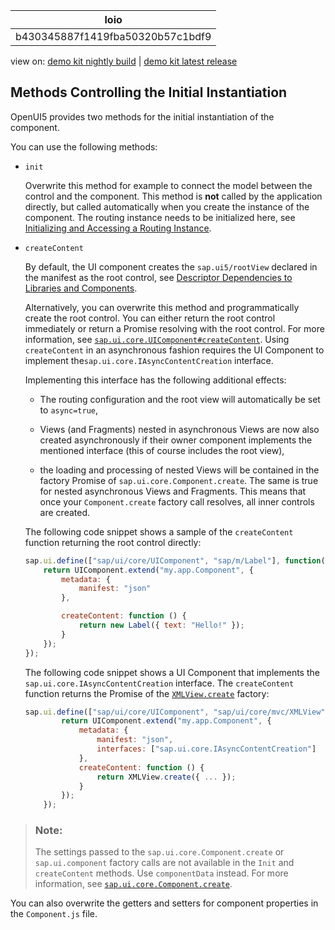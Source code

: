<!-- loiob430345887f1419fba50320b57c1bdf9 -->

| loio |
| -----|
| b430345887f1419fba50320b57c1bdf9 |

<div id="loio">

view on: [demo kit nightly build](https://sdk.openui5.org/nightly/#/topic/b430345887f1419fba50320b57c1bdf9) | [demo kit latest release](https://sdk.openui5.org/topic/b430345887f1419fba50320b57c1bdf9)</div>

## Methods Controlling the Initial Instantiation

OpenUI5 provides two methods for the initial instantiation of the component.

You can use the following methods:

-   `init`

    Overwrite this method for example to connect the model between the control and the component. This method is **not** called by the application directly, but called automatically when you create the instance of the component. The routing instance needs to be initialized here, see [Initializing and Accessing a Routing Instance](Initializing_and_Accessing_a_Routing_Instance_acdb6cd.md).

-   `createContent`

    By default, the UI component creates the `sap.ui5/rootView` declared in the manifest as the root control, see [Descriptor Dependencies to Libraries and Components](Descriptor_Dependencies_to_Libraries_and_Components_8521ad1.md).

    Alternatively, you can overwrite this method and programmatically create the root control. You can either return the root control immediately or return a Promise resolving with the root control. For more information, see [`sap.ui.core.UIComponent#createContent`](https://sdk.openui5.org/api/sap.ui.core.UIComponent/methods/createContent). Using `createContent` in an asynchronous fashion requires the UI Component to implement the`sap.ui.core.IAsyncContentCreation` interface.

    Implementing this interface has the following additional effects:

    -   The routing configuration and the root view will automatically be set to `async=true`,

    -   Views \(and Fragments\) nested in asynchronous Views are now also created asynchronously if their owner component implements the mentioned interface \(this of course includes the root view\),

    -   the loading and processing of nested Views will be contained in the factory Promise of `sap.ui.core.Component.create`. The same is true for nested asynchronous Views and Fragments. This means that once your `Component.create` factory call resolves, all inner controls are created.


    The following code snippet shows a sample of the `createContent` function returning the root control directly:

    ```js
    sap.ui.define(["sap/ui/core/UIComponent", "sap/m/Label"], function(UIComponent, Label) {
        return UIComponent.extend("my.app.Component", {
            metadata: {
                manifest: "json"
            },
    
            createContent: function () {
                return new Label({ text: "Hello!" });
            }
        });
    });
    ```

    The following code snippet shows a UI Component that implements the `sap.ui.core.IAsyncContentCreation` interface. The `createContent` function returns the Promise of the [`XMLView.create`](https://sdk.openui5.org/api/sap.ui.core.mvc.XMLView/methods/sap.ui.core.mvc.XMLView.create) factory:

    ```js
    sap.ui.define(["sap/ui/core/UIComponent", "sap/ui/core/mvc/XMLView"], function(UIComponent, XMLView) {
            return UIComponent.extend("my.app.Component", {
                metadata: {
                    manifest: "json",
                    interfaces: ["sap.ui.core.IAsyncContentCreation"]
                },
                createContent: function () {
                    return XMLView.create({ ... });
                }
            });
        });
    ```


> ### Note:  
> The settings passed to the `sap.ui.core.Component.create` or `sap.ui.component` factory calls are not available in the `Init` and `createContent` methods. Use `componentData` instead. For more information, see [`sap.ui.core.Component.create`](https://sdk.openui5.org/api/sap.ui.core.Component/methods/sap.ui.core.Component.create).

You can also overwrite the getters and setters for component properties in the `Component.js` file.

